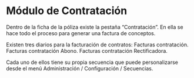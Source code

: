 # Módulo de Contratación

Dentro de la ficha de la póliza existe la pestaña “Contratación”. En ella se hace todo el proceso para generar una factura de conceptos.

Existen tres diarios para la facturación de contratos:
Facturas contratación.
Facturas contratación Abono.
Facturas contratación Rectificadora.

Cada uno de ellos tiene su propia secuencia que puede personalizarse desde el menú Administración / Configuración / Secuencias.

